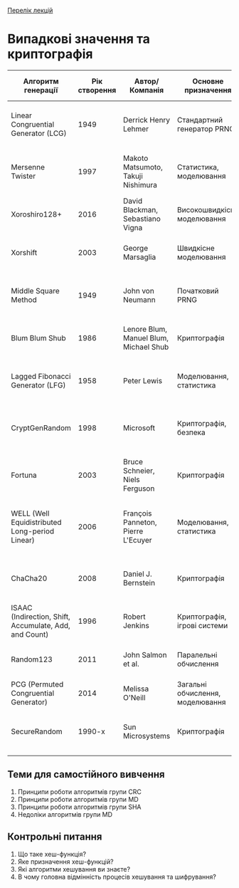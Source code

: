 [Перелік лекцій](README.md)

# Випадкові значення та криптографія



| **Алгоритм генерації**                                 | **Рік створення** | **Автор/Компанія**                     | **Основне призначення**          | **Довжина генерації (біти)** | **Приклад виходу**                 | **Особливості**                                                            |
| ------------------------------------------------------ | ----------------- | -------------------------------------- | -------------------------------- | ---------------------------- | ---------------------------------- | -------------------------------------------------------------------------- |
| Linear Congruential Generator (LCG)                    | 1949              | Derrick Henry Lehmer                   | Стандартний генератор PRNG       | Змінна                       | `0.123456` (нормалізований)        | Простий у реалізації, але поганий період для великих систем.               |
| Mersenne Twister                                       | 1997              | Makoto Matsumoto, Takuji Nishimura     | Статистика, моделювання          | 19937                        | `5489 2113 2592 4245`              | Дуже довгий період, високоякісний генератор для наукових цілей.            |
| Xoroshiro128+                                          | 2016              | David Blackman, Sebastiano Vigna       | Високошвидкісне моделювання      | 128                          | `42 13 55 88`                      | Швидкий і ефективний для багатопотокових систем.                           |
| Xorshift                                               | 2003              | George Marsaglia                       | Швидкісне моделювання            | Змінна                       | `78422393`                         | Висока швидкість, але середня якість випадковості.                         |
| Middle Square Method                                   | 1949              | John von Neumann                       | Початковий PRNG                  | Змінна                       | `3741`                             | Проста концепція, але швидка деградація якості при довгих обчисленнях.     |
| Blum Blum Shub                                         | 1986              | Lenore Blum, Manuel Blum, Michael Shub | Криптографія                     | Змінна                       | `011010...` (бітові послідовності) | Дуже безпечний, але повільний через складність реалізації.                 |
| Lagged Fibonacci Generator (LFG)                       | 1958              | Peter Lewis                            | Моделювання, статистика          | Змінна                       | `0.51423` (нормалізований)         | Базується на Фібоначчі, використовується в моделях Монте-Карло.            |
| CryptGenRandom                                         | 1998              | Microsoft                              | Криптографія, безпека            | 128                          | `5F3F0C4D-76B5-4A2A-93B8`          | Використовується в Windows для генерації криптографічно стійких чисел.     |
| Fortuna                                                | 2003              | Bruce Schneier, Niels Ferguson         | Криптографія                     | Змінна                       | `A1B2C3D4...`                      | Надійний криптографічний генератор, розроблений для високої безпеки.       |
| WELL (Well Equidistributed Long-period Linear)         | 2006              | François Panneton, Pierre L'Ecuyer     | Моделювання, статистика          | 512, 1024, 19937             | `01234567...`                      | Поліпшення Mersenne Twister з кращими характеристиками для великих систем. |
| ChaCha20                                               | 2008              | Daniel J. Bernstein                    | Криптографія                     | 256                          | `C3D2E1F0...`                      | Використовується в сучасних системах шифрування для генерації ключів.      |
| ISAAC (Indirection, Shift, Accumulate, Add, and Count) | 1996              | Robert Jenkins                         | Криптографія, ігрові системи     | 32–64                        | `A123BCD0`                         | Дуже швидкий та стійкий до атак.                                           |
| Random123                                              | 2011              | John Salmon et al.                     | Паралельні обчислення            | Змінна                       | `0xAABBCCDDEEFF0011`               | Створений для паралельних і розподілених систем.                           |
| PCG (Permuted Congruential Generator)                  | 2014              | Melissa O'Neill                        | Загальні обчислення, моделювання | Змінна                       | `42 76 59 21`                      | Висока якість випадковості, проста реалізація.                             |
| SecureRandom                                           | 1990-х            | Sun Microsystems                       | Криптографія                     | Змінна                       | `AD12FE340`                        | Використовується в Java для генерації криптографічно безпечних чисел.      |




## Теми для самостійного вивчення

1.  Принципи роботи алгоритмів групи CRC
2.  Принципи роботи алгоритмів групи MD
3.  Принципи роботи алгоритмів групи SHA
4.  Недоліки алгоритмів групи MD

## Контрольні питання

1.  Що таке хеш-функція?
2.  Яке призначення хеш-функцій?
3.  Які алгоритми хешування ви знаєте?
4.  В чому головна відмінність процесів хешування та шифрування?